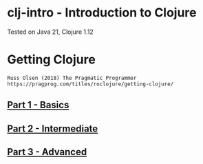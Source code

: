 # clj-intro - Introduction to Clojure
Tested on Java 21, Clojure 1.12

# Getting Clojure
    Russ Olsen (2018) The Pragmatic Programmer
    https://pragprog.com/titles/roclojure/getting-clojure/

## [Part 1 - Basics](p1/README.md)
## [Part 2 - Intermediate](p2/README.md)
## [Part 3 - Advanced](p3/README.md)
